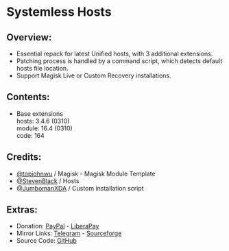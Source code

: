 # Systemless Hosts

## Overview:
- Essential repack for latest Unified hosts, with 3 additional extensions.
- Patching process is handled by a command script, which detects default hosts file location.
- Support Magisk Live or Custom Recovery installations.

## Contents:
- Base extensions   
hosts: 3.4.6 (0310)   
module: 16.4 (0310)   
code: 164   

## Credits:
- [@topjohnwu](https://github.com/topjohnwu) / Magisk - Magisk Module Template
- [@StevenBlack](https://github.com/StevenBlack) / Hosts
- [@JumbomanXDA](https://github.com/JumbomanXDA) / Custom installation script

## Extras:
- Donation: [PayPal](https://paypal.me/gloeyisk) - [LiberaPay](https://liberapay.com/gloeyisk)
- Mirror Links: [Telegram](https://t.me/gldppc) - [Sourceforge](https://bit.ly/2YZyZlA)
- Source Code: [GitHub](https://github.com/gloeyisk/SystemlessHosts)
